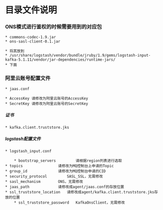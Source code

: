 # 目录文件说明


### ONS模式进行鉴权的时候需要用到的对应包

	* commons-codec-1.9.jar
	* ons-sasl-client-0.1.jar

	* 将其放到
	* /usr/share/logstash/vendor/bundle/jruby/1.9/gems/logstash-input-kafka-5.1.11/vendor/jar-dependencies/runtime-jars/
	* 下面

### 阿里云账号配置文件
	
	* jaas.conf

	* AccessKey	请修改为阿里云账号的AccessKey
	* SecretKey	请修改为阿里云账号的SecretKey

##### 证书
	
	* kafka.client.truststore.jks

##### logstash配置文件

	* logstash_input.conf

        * bootstrap_servers	        请根据region列表进行选取
	* topics		        请修改为MQ控制台上申请的Topic
	* group_id		        请修改为MQ控制台申请的CID
	* security_protocol	        SASL_SSL，无需修改
	* sasl_mechanism		ONS，无需修改
	* jaas_path		        请修改成agent/jaas.conf的存放位置
	* ssl_truststore_location	请修改成agent/kafka.client.truststore.jks存放的位置
        * ssl_truststore_password	KafkaOnsClient，无需修改
